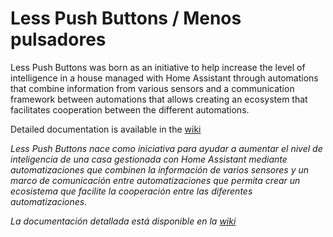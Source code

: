 # Less Push Buttons / Menos pulsadores

Less Push Buttons was born as an initiative to help increase the level of intelligence in a house managed with Home Assistant through automations that combine information from various sensors and a communication framework between automations that allows creating an ecosystem that facilitates cooperation between the different automations.

Detailed documentation is available in the [wiki](https://github.com/inigoserrano/homeassistant/wiki/Less-Push-Buttons)

_Less Push Buttons nace como iniciativa para ayudar a aumentar el nivel de inteligencia de una casa gestionada con Home Assistant mediante automatizaciones que combinen la información de varios sensores y un marco de comunicación entre automatizaciones que permita crear un ecosistema que facilite la cooperación entre las diferentes automatizaciones._

_La documentación detallada está disponible en la [wiki](https://github.com/inigoserrano/homeassistant/wiki/Less-Push-Buttons-en-Español)_
